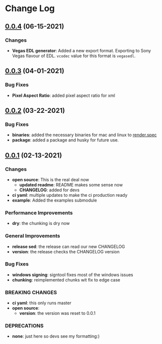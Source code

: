 # Change Log

## [0.0.4](https://github.com/JumpCutter/JC-render/compare/v0.0.3...v0.0.4) (06-15-2021)

### Changes
- __Vegas EDL generator__: Added a new export format. Exporting to Sony Vegas flavour of EDL. `vcodec` value for this format is `vegasedl`.

## [0.0.3](https://github.com/JumpCutter/JC-render/compare/v0.0.2...v0.0.3) (04-01-2021)

### Bug Fixes
- __Pixel Aspect Ratio__: added pixel aspect ratio for xml


## [0.0.2](https://github.com/JumpCutter/JC-render/compare/v0.0.1...v0.0.2) (03-22-2021)

### Bug Fixes
- __binaries__: added the necessary binaries for mac and linux to [render.spec](./render.spec)
- __package__: added a package and husky for future use.


## [0.0.1](https://github.com/JumpCutter/JC-render/compare/v0.0.0...v0.0.1) (02-13-2021)

### Changes
- __open source__: This is the real deal now
    - __updated readme__: README makes some sense now
    - __CHANGELOG__: added for devs
- __ci yaml__: multiple updates to make the ci production ready
- __example__: Added the examples submodule

### Performance Improvements
- __dry__: the chunking is dry now

### General Improvements
- __release sed__: the release can read our new CHANGELOG
- __version__: the release checks the CHANGELOG version

### Bug Fixes
- __windows signing__: signtool fixes most of the windows issues
- __chunking__: reimplemented chunks wit fix to edge case

### BREAKING CHANGES
- __ci yaml__: this only runs master
- __open source__:
    - __version__: the version was reset to 0.0.1

### DEPRECATIONS
- **none**: just here so devs see my formatting:)

